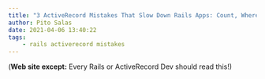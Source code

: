 ```yaml
---
title: "3 ActiveRecord Mistakes That Slow Down Rails Apps: Count, Where and Present"
author: Pito Salas
date: 2021-04-06 13:40:22
tags:
    - rails activerecord mistakes
---
```


(**Web site except:** Every Rails or ActiveRecord Dev should read this!) 
